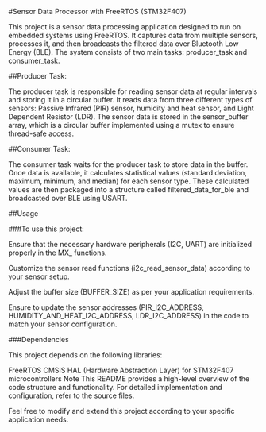 #Sensor Data Processor with FreeRTOS (STM32F407)

This project is a sensor data processing application designed to run on embedded systems using FreeRTOS. It captures data from multiple sensors, processes it, and then broadcasts the filtered data over Bluetooth Low Energy (BLE). The system consists of two main tasks: producer_task and consumer_task.


##Producer Task:

The producer task is responsible for reading sensor data at regular intervals and storing it in a circular buffer. It reads data from three different types of sensors: Passive Infrared (PIR) sensor, humidity and heat sensor, and Light Dependent Resistor (LDR). The sensor data is stored in the sensor_buffer array, which is a circular buffer implemented using a mutex to ensure thread-safe access.


##Consumer Task:

The consumer task waits for the producer task to store data in the buffer. Once data is available, it calculates statistical values (standard deviation, maximum, minimum, and median) for each sensor type. These calculated values are then packaged into a structure called filtered_data_for_ble and broadcasted over BLE using USART.


##Usage

###To use this project:

Ensure that the necessary hardware peripherals (I2C, UART) are initialized properly in the MX_ functions.

Customize the sensor read functions (i2c_read_sensor_data) according to your sensor setup.

Adjust the buffer size (BUFFER_SIZE) as per your application requirements.

Ensure to update the sensor addresses (PIR_I2C_ADDRESS, HUMIDITY_AND_HEAT_I2C_ADDRESS, LDR_I2C_ADDRESS) in the code to match your sensor configuration.


###Dependencies

This project depends on the following libraries:

FreeRTOS
CMSIS
HAL (Hardware Abstraction Layer) for STM32F407 microcontrollers
Note
This README provides a high-level overview of the code structure and functionality. For detailed implementation and configuration, refer to the source files.

Feel free to modify and extend this project according to your specific application needs.
